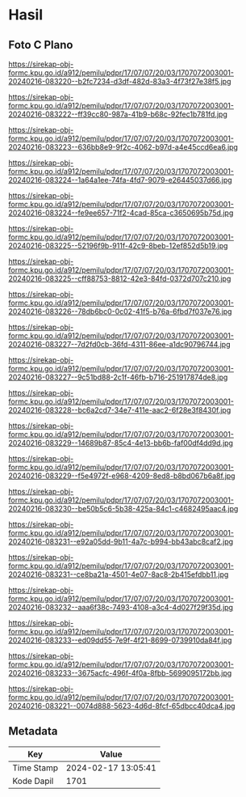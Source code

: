 # Hasil

## Foto C Plano

https://sirekap-obj-formc.kpu.go.id/a912/pemilu/pdpr/17/07/07/20/03/1707072003001-20240216-083220--b2fc7234-d3df-482d-83a3-4f73f27e38f5.jpg

https://sirekap-obj-formc.kpu.go.id/a912/pemilu/pdpr/17/07/07/20/03/1707072003001-20240216-083222--ff39cc80-987a-41b9-b68c-92fec1b781fd.jpg

https://sirekap-obj-formc.kpu.go.id/a912/pemilu/pdpr/17/07/07/20/03/1707072003001-20240216-083223--636bb8e9-9f2c-4062-b97d-a4e45ccd6ea6.jpg

https://sirekap-obj-formc.kpu.go.id/a912/pemilu/pdpr/17/07/07/20/03/1707072003001-20240216-083224--1a64a1ee-74fa-4fd7-9079-e26445037d66.jpg

https://sirekap-obj-formc.kpu.go.id/a912/pemilu/pdpr/17/07/07/20/03/1707072003001-20240216-083224--fe9ee657-71f2-4cad-85ca-c3650695b75d.jpg

https://sirekap-obj-formc.kpu.go.id/a912/pemilu/pdpr/17/07/07/20/03/1707072003001-20240216-083225--52196f9b-911f-42c9-8beb-12ef852d5b19.jpg

https://sirekap-obj-formc.kpu.go.id/a912/pemilu/pdpr/17/07/07/20/03/1707072003001-20240216-083225--cff88753-8812-42e3-84fd-0372d707c210.jpg

https://sirekap-obj-formc.kpu.go.id/a912/pemilu/pdpr/17/07/07/20/03/1707072003001-20240216-083226--78db6bc0-0c02-41f5-b76a-6fbd7f037e76.jpg

https://sirekap-obj-formc.kpu.go.id/a912/pemilu/pdpr/17/07/07/20/03/1707072003001-20240216-083227--7d2fd0cb-36fd-4311-86ee-a1dc90796744.jpg

https://sirekap-obj-formc.kpu.go.id/a912/pemilu/pdpr/17/07/07/20/03/1707072003001-20240216-083227--9c51bd88-2c1f-46fb-b716-251917874de8.jpg

https://sirekap-obj-formc.kpu.go.id/a912/pemilu/pdpr/17/07/07/20/03/1707072003001-20240216-083228--bc6a2cd7-34e7-411e-aac2-6f28e3f8430f.jpg

https://sirekap-obj-formc.kpu.go.id/a912/pemilu/pdpr/17/07/07/20/03/1707072003001-20240216-083229--14689b87-85c4-4e13-bb6b-faf00df4dd9d.jpg

https://sirekap-obj-formc.kpu.go.id/a912/pemilu/pdpr/17/07/07/20/03/1707072003001-20240216-083229--f5e4972f-e968-4209-8ed8-b8bd067b6a8f.jpg

https://sirekap-obj-formc.kpu.go.id/a912/pemilu/pdpr/17/07/07/20/03/1707072003001-20240216-083230--be50b5c6-5b38-425a-84c1-c4682495aac4.jpg

https://sirekap-obj-formc.kpu.go.id/a912/pemilu/pdpr/17/07/07/20/03/1707072003001-20240216-083231--e92a05dd-9b11-4a7c-b994-bb43abc8caf2.jpg

https://sirekap-obj-formc.kpu.go.id/a912/pemilu/pdpr/17/07/07/20/03/1707072003001-20240216-083231--ce8ba21a-4501-4e07-8ac8-2b415efdbb11.jpg

https://sirekap-obj-formc.kpu.go.id/a912/pemilu/pdpr/17/07/07/20/03/1707072003001-20240216-083232--aaa6f38c-7493-4108-a3c4-4d027f29f35d.jpg

https://sirekap-obj-formc.kpu.go.id/a912/pemilu/pdpr/17/07/07/20/03/1707072003001-20240216-083233--ed09dd55-7e9f-4f21-8699-0739910da84f.jpg

https://sirekap-obj-formc.kpu.go.id/a912/pemilu/pdpr/17/07/07/20/03/1707072003001-20240216-083233--3675acfc-496f-4f0a-8fbb-5699095172bb.jpg

https://sirekap-obj-formc.kpu.go.id/a912/pemilu/pdpr/17/07/07/20/03/1707072003001-20240216-083221--0074d888-5623-4d6d-8fcf-65dbcc40dca4.jpg


## Metadata

| Key        | Value               |
| ---------- | ------------------- |
| Time Stamp | 2024-02-17 13:05:41 |
| Kode Dapil | 1701                |



